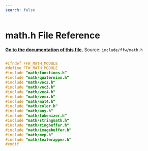 ```yaml
---
search: false
---
```


# math.h File Reference

**[Go to the documentation of this file.](math_8h.md)**
Source: `include/ffw/math.h`

    
    
    
    
    
    
    
    
    
    
    
    
    
    
    
    
    
    
    
    
    
    
    
```cpp

#ifndef FFW_MATH_MODULE
#define FFW_MATH_MODULE
#include "math/functions.h"
#include "math/quaternion.h"
#include "math/vec2.h"
#include "math/vec3.h"
#include "math/vec4.h"
#include "math/vecx.h"
#include "math/mat4.h"
#include "math/color.h"
#include "math/any.h"
#include "math/tokenizer.h"
#include "math/stringmath.h"
#include "math/ringbuffer.h"
#include "math/imagebuffer.h"
#include "math/mvp.h"
#include "math/textwrapper.h"
#endif
```


    
  
